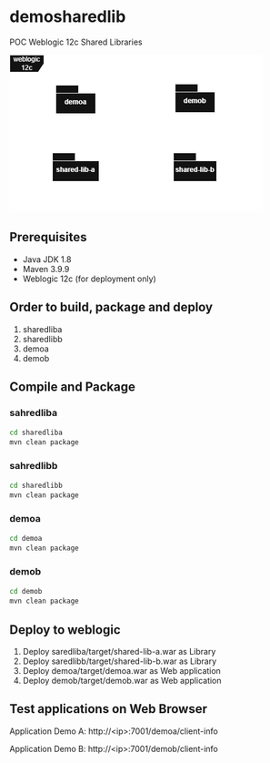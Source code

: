 # demosharedlib
POC Weblogic 12c Shared Libraries

![Shared Libraries](Shared-Library.drawio.png)

## Prerequisites
- Java JDK 1.8
- Maven 3.9.9
- Weblogic 12c (for deployment only)

## Order to build, package and deploy
1. sharedliba
2. sharedlibb
3. demoa
4. demob

## Compile and Package

### sahredliba
```bash
cd sharedliba
mvn clean package
```

### sahredlibb
```bash
cd sharedlibb
mvn clean package
```

### demoa
```bash
cd demoa
mvn clean package
```

### demob
```bash
cd demob
mvn clean package
```

## Deploy to weblogic

1. Deploy saredliba/target/shared-lib-a.war as Library
2. Deploy saredlibb/target/shared-lib-b.war as Library
3. Deploy demoa/target/demoa.war as Web application
4. Deploy demob/target/demob.war as Web application

## Test applications on Web Browser

Application Demo A: http://&lt;ip&gt;:7001/demoa/client-info

Application Demo B: http://&lt;ip&gt;:7001/demob/client-info


